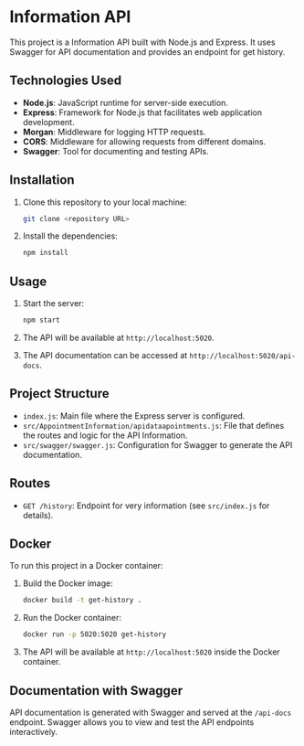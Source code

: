 # Information API

This project is a Information API built with Node.js and Express. It uses Swagger for API documentation and provides an endpoint for get history.

## Technologies Used

- **Node.js**: JavaScript runtime for server-side execution.
- **Express**: Framework for Node.js that facilitates web application development.
- **Morgan**: Middleware for logging HTTP requests.
- **CORS**: Middleware for allowing requests from different domains.
- **Swagger**: Tool for documenting and testing APIs.

## Installation

1. Clone this repository to your local machine:
    ```bash
    git clone <repository URL>
    ```

2. Install the dependencies:
    ```bash
    npm install
    ```

## Usage

1. Start the server:
    ```bash
    npm start
    ```

2. The API will be available at `http://localhost:5020`.

3. The API documentation can be accessed at `http://localhost:5020/api-docs`.

## Project Structure

- `index.js`: Main file where the Express server is configured.
- `src/AppointmentInformation/apidataapointments.js`: File that defines the routes and logic for the API Information.
- `src/swagger/swagger.js`: Configuration for Swagger to generate the API documentation.

## Routes

- `GET /history`: Endpoint for very information (see `src/index.js` for details).

## Docker

To run this project in a Docker container:

1. Build the Docker image:
    ```bash
    docker build -t get-history .
    ```

2. Run the Docker container:
    ```bash
    docker run -p 5020:5020 get-history
    ```

3. The API will be available at `http://localhost:5020` inside the Docker container.


## Documentation with Swagger

API documentation is generated with Swagger and served at the `/api-docs` endpoint. Swagger allows you to view and test the API endpoints interactively.

